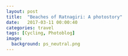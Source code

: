 ```yaml
---
layout: post
title:  "Beaches of Ratnagiri: A photostory"
date:   2017-03-11 00:00:40
categories: travel
tags: [Cycling, Photoblog]
image:
  background: ps_neutral.png
---
```



